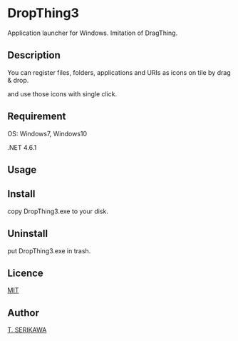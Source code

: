 
# DropThing3
Application launcher for Windows. Imitation of DragThing.

## Description
You can register files, folders, applications and URIs as icons on tile by drag & drop.

and use those icons with single click.

## Requirement
OS: Windows7, Windows10

.NET 4.6.1

## Usage

## Install
copy DropThing3.exe to your disk.

## Uninstall
put DropThing3.exe in trash.

## Licence

[MIT](https://github.com/tcnksm/tool/blob/master/LICENCE)

## Author

[T. SERIKAWA](https://github.com/takahiro-serikawa)
